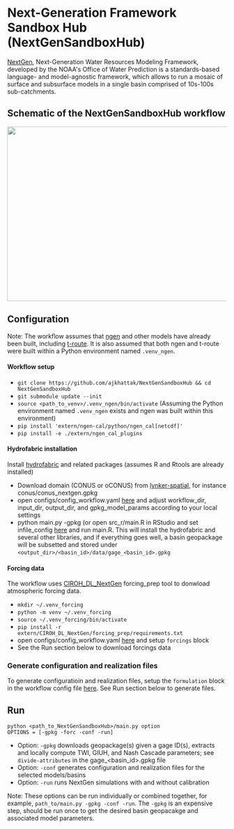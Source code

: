 # Next-Generation Framework Sandbox Hub (NextGenSandboxHub)
[NextGen](https://github.com/NOAA-OWP/ngen), Next-Generation Water Resources Modeling Framework, developed by the NOAA's Office of Water Prediction is a standards-based language- and model-agnostic framework, which allows to run a mosaic of surface and subsurface models in a single basin comprised of 10s-100s sub-catchments. 

## Schematic of the NextGenSandboxHub workflow

<div align="center">
<img src="https://github.com/user-attachments/assets/d06b3cf9-6019-4ebd-86f1-e797b4debbae" style="width:800px; height:400px;"/>
</div>

## Configuration
Note: The workflow assumes that [ngen](https://github.com/NOAA-OWP/ngen) and other models have already been built, including [t-route](https://github.com/NOAA-OWP/t-route). It is also assumed that both ngen and t-route were built within a Python environment named `.venv_ngen`.
#### Workflow setup
  - `git clone https://github.com/ajkhattak/NextGenSandboxHub && cd NextGenSandboxHub`
  - `git submodule update --init`
  - `source <path_to_venv>/.venv_ngen/bin/activate` (Assuming the Python environment named `.venv_ngen` exists and ngen was built within this environment)
  - `pip install 'extern/ngen-cal/python/ngen_cal[netcdf]'`
  - `pip install -e ./extern/ngen_cal_plugins`
    
#### Hydrofabric installation
Install [hydrofabric](https://github.com/NOAA-OWP/hydrofabric) and related packages (assumes R and Rtools are already installed)
  - Download domain (CONUS or oCONUS) from [lynker-spatial](https://www.lynker-spatial.com/data?path=hydrofabric%2Fv2.2%2F), for instance conus/conus_nextgen.gpkg
  - open configs/config_workflow.yaml [here](configs/config_workflow.yaml) and adjust workflow_dir, input_dir, output_dir, and gpkg_model_params according to your local settings
  - python main.py -gpkg (or open src_r/main.R in RStudio and set infile_config [here](https://github.com/ajkhattak/basin_workflow/blob/nwm-v4-bm/src_r/main.R#L54) and run main.R. This will install the hydrofabric and several other libraries, and if everything goes well, a basin geopackage will be subsetted and stored under `<output_dir>/<basin_id>/data/gage_<basin_id>.gpkg`
    
#### Forcing data
The workflow uses [CIROH_DL_NextGen](https://github.com/ajkhattak/CIROH_DL_NextGen) forcing_prep tool to donwload atmospheric forcing data.
  - `mkdir ~/.venv_forcing`
  - `python -m venv ~/.venv_forcing`
  - `source ~/.venv_forcing/bin/activate`
  - `pip install -r extern/CIROH_DL_NextGen/forcing_prep/requirements.txt`
  - open configs/config_workflow.yaml [here](configs/config_workflow.yaml) and setup `forcings` block
  - See the Run section below to download forcings data

### Generate configuration and realization files
To generate configuratioin and realization files, setup the `formulation` block in the workflow config file [here](configs/config_workflow.yaml). See Run section below to generate files.

## Run
```
python <path_to_NextGenSandboxHub>/main.py option
OPTIONS = [-gpkg -forc -conf -run]
```
- Option: `-gpkg` downloads geopackage(s) given a gage ID(s), extracts and locally compute TWI, GIUH, and Nash Cascade parameters; see `divide-attributes` in the gage_<basin_id>.gpkg file
- Option: `-conf` generates configuration and realization files for the selected models/basins
- Option: `-run` runs NextGen simulations with and without calibration

Note: These options can be run individually or combined together, for example, `path_to/main.py -gpkg -conf -run`. The `-gpkg` is an expensive step, should be run once to get the desired basin geopacakge and associated model parameters.






